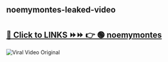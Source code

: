 
 ## noemymontes-leaked-video 

# <h2><a href="https://clipsfans.com/noemymontes&ref=git">🔗 Click to LINKS ⏩⏩ 👉 🟢 noemymontes </a></h2>

<a href="https://clipsfans.com/noemymontes&ref=git" rel="nofollow" data-target="animated-image.originalLink"><img src="https://i.ibb.co.com/xMMVF88/686577567.gif" alt="Viral Video Original" style="max-width: 100%; display: inline-block;" data-target="animated-image.originalImage"></a>
